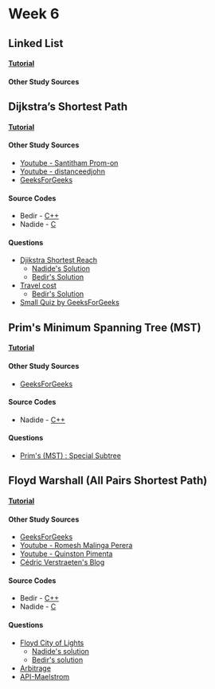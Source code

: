 # Week 6


## Linked List 

#### [Tutorial]()

#### Other Study Sources



## Dijkstra’s Shortest Path

#### [Tutorial]()

#### Other Study Sources
- [Youtube - Santitham Prom-on](https://www.youtube.com/watch?v=WN3Rb9wVYDY)
- [Youtube - distanceedjohn](https://www.youtube.com/watch?v=8Ls1RqHCOPw)
- [GeeksForGeeks](http://www.geeksforgeeks.org/greedy-algorithms-set-6-dijkstras-shortest-path-algorithm/)
 
#### Source Codes
- Bedir - [C++](https://github.com/BedirT/AlgorithmsL/blob/master/Algorithms/Graph/djikstra.cpp)
- Nadide - [C](https://github.com/nadide/ACM-ICPC/blob/master/codes/graph_Dijkstra.c)

#### Questions
- [Djikstra Shortest Reach](https://www.hackerrank.com/challenges/dijkstrashortreach)
	- [Nadide's Solution](https://github.com/nadide/ACM-ICPC/blob/master/problems/hackerrank/graph/dijkstraShortestPath.c)
	- [Bedir's Solution](https://github.com/BedirT/AlgorithmsL/blob/master/Problems/HackerRank/Algorithms/Graph%20Theory/Dijkstra_Shortest%20Reach%202.cpp)
- [Travel cost](http://www.spoj.com/problems/TRVCOST/)
	- [Bedir's Solution](https://github.com/BedirT/AlgorithmsL/blob/master/Problems/Curriculum%20Q's/Week%205/TRVCOST%20-%20Travelling%20cost.cpp) 
- [Small Quiz by GeeksForGeeks](http://quiz.geeksforgeeks.org/algorithms/graph-shortest-paths/)



## Prim's Minimum Spanning Tree (MST)

#### [Tutorial](http://nadide.github.io/Minimum-Spanning-Tree-Algo/)

#### Other Study Sources
- [GeeksForGeeks](http://www.geeksforgeeks.org/greedy-algorithms-set-2-kruskals-minimum-spanning-tree-mst/) 

#### Source Codes
- Nadide - [C++](https://github.com/nadide/ACM-ICPC/blob/master/codes/graph_primMST2.cpp)

#### Questions
- [Prim's (MST) : Special Subtree](https://www.hackerrank.com/contests/master/challenges/primsmstsub?h_r=internal-search)


## Floyd Warshall (All Pairs Shortest Path)

#### [Tutorial]()

#### Other Study Sources
- [GeeksForGeeks](http://www.geeksforgeeks.org/dynamic-programming-set-16-floyd-warshall-algorithm/)
- [Youtube - Romesh Malinga Perera](https://www.youtube.com/watch?v=9QV6QpyhN0o)
- [Youtube - Quinston Pimenta](https://www.youtube.com/watch?v=K6rI0umX-28)
- [Cédric Verstraeten's Blog](https://blog.cedric.ws/c-floyd-warshall-shortest-distance-explanation-code) 
 
#### Source Codes
- Bedir - [C++](https://github.com/BedirT/Algorithms_and_DS/blob/master/Algorithms/Dynamic/Floyd%20Warshall.cpp)
- Nadide - [C](https://github.com/nadide/ACM-ICPC/blob/master/codes/graph_FloydWarshall.c)

#### Questions
- [Floyd City of Lights](https://www.hackerrank.com/challenges/floyd-city-of-blinding-lights?h_r=internal-search)
	- [Nadide's solution](https://github.com/nadide/ACM-ICPC/blob/master/problems/hackerrank/graph/floydCityOfBlindingLights.c)
	- [Bedir's solution](https://github.com/BedirT/AlgorithmsL/blob/master/Problems/HackerRank/Algorithms/Graph%20Theory/Floyd%20City%20of%20Blinding%20Lights.cpp)
- [Arbitrage](https://uva.onlinejudge.org/index.php?option=onlinejudge&page=show_problem&problem=40)
- [API-Maelstrom](https://uva.onlinejudge.org/index.php?option=onlinejudge&page=show_problem&problem=364)
